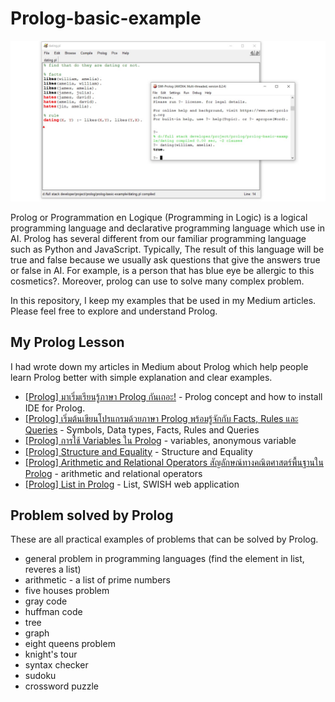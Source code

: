 # Prolog-basic-example
![image](./prolog-thumbnail.jpg)

Prolog or Programmation en Logique (Programming in Logic) is a logical programming language and declarative programming language which use in AI. Prolog has several different from our familiar programming language such as Python and JavaScript. Typically, The result of this language will be true and false because we usually ask questions that give the answers true or false in AI. For example, is a person that has blue eye be allergic to this cosmetics?. Moreover, prolog can use to solve many complex problem. 

In this repository, I keep my examples that be used in my Medium articles. Please feel free to explore and understand Prolog.

## My Prolog Lesson
I had wrote down my articles in Medium about Prolog which help people learn Prolog better with simple explanation and clear examples.
- [[Prolog] มาเริ่มเรียนรู้ภาษา Prolog กันเถอะ!](https://medium.com/neverrest/prolog-มาเริ่มเรียนรู้ภาษา-prolog-กันเถอะ-149e6de985a) - Prolog concept and how to install IDE for Prolog.
- [[Prolog] เริ่มต้นเขียนโปรแกรมด้วยภาษา Prolog พร้อมรู้จักกับ Facts, Rules และ Queries](https://medium.com/neverrest/prolog-เริ่มต้นเขียนโปรแกรมด้วยภาษา-prolog-พร้อมรู้จักกับ-facts-rules-และ-queries-fa8cd1e39531) - Symbols, Data types, Facts, Rules and Queries
- [[Prolog] การใช้ Variables ใน Prolog](https://medium.com/neverrest/prolog-การใช้-variables-ใน-prolog-152f5652f8a8) - variables, anonymous variable
- [[Prolog] Structure and Equality](https://medium.com/neverrest/prolog-structure-and-equality-8d4636fcf45d) - Structure and Equality
- [[Prolog] Arithmetic and Relational Operators สัญลักษณ์ทางคณิตศาสตร์พื้นฐานใน Prolog](https://medium.com/neverrest/prolog-arithmetic-and-relational-operators-สัญลักษณ์ทางคณิตศาสตร์พื้นฐานใน-prolog-d9341be0b097) - arithmetic and relational operators
- [[Prolog] List in Prolog](https://medium.com/neverrest/prolog-list-in-prolog-dbca1d203f73) - List, SWISH web application

## Problem solved by Prolog
These are all practical examples of problems that can be solved by Prolog.
- general problem in programming languages (find the element in list, reveres a list)
- arithmetic - a list of prime numbers
- five houses problem
- gray code
- huffman code
- tree
- graph
- eight queens problem
- knight's tour
- syntax checker
- sudoku
- crossword puzzle
